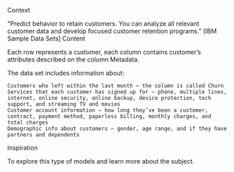 Context

"Predict behavior to retain customers. You can analyze all relevant customer data and develop focused customer retention programs." [IBM Sample Data Sets]
Content

Each row represents a customer, each column contains customer’s attributes described on the column Metadata.

The data set includes information about:

    Customers who left within the last month – the column is called Churn
    Services that each customer has signed up for – phone, multiple lines, internet, online security, online backup, device protection, tech support, and streaming TV and movies
    Customer account information – how long they’ve been a customer, contract, payment method, paperless billing, monthly charges, and total charges
    Demographic info about customers – gender, age range, and if they have partners and dependents

Inspiration

To explore this type of models and learn more about the subject.
